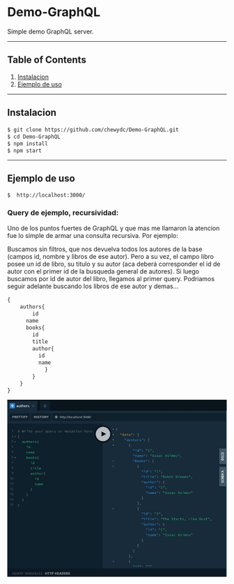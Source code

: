 # Demo-GraphQL
Simple demo GraphQL server.

***
## Table of Contents
1. [Instalacion](#Instalacion)
2. [Ejemplo de uso](#Ejemplo-de-uso) 



***
<a name="Instalacion"></a>
## Instalacion
 
```
$ git clone https://github.com/chewydc/Demo-GraphQL.git
$ cd Demo-GraphQL
$ npm install
$ npm start
```

***
<a name="Ejemplo-de-uso"></a>
## Ejemplo de uso

```
$  http://localhost:3000/
```

### Query de ejemplo, recursividad:
Uno de los puntos fuertes de GraphQL y que mas me llamaron la atencion fue lo simple de armar una consulta recursiva. Por ejemplo:

 Buscamos sin filtros, que nos devuelva todos los autores de la base (campos id, nombre y libros de ese autor). Pero a su vez, el campo libro posee un id de libro, su titulo y su autor (aca deberá corresponder el id de autor con el primer id de la busqueda general de autores). Si luego buscamos por id de autor del libro, llegamos al primer query. Podriamos seguir adelante buscando los libros de ese autor y demas... 

```
{
    authors{
        id
      name
      books{
        id
        title
        author{
          id
          name
            }
        }
    }
}
```

![Image text](https://github.com/chewydc/Demo-GraphQL/blob/f5b50acce5976743f65a4bcd9f9719f54ab0c7d4/QueryRecursivo_ejemplo.JPG)



